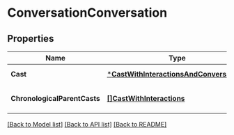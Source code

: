 # ConversationConversation

## Properties
Name | Type | Description | Notes
------------ | ------------- | ------------- | -------------
**Cast** | [***CastWithInteractionsAndConversations**](CastWithInteractionsAndConversations.md) |  | [default to null]
**ChronologicalParentCasts** | [**[]CastWithInteractions**](CastWithInteractions.md) |  | [optional] [default to null]

[[Back to Model list]](../README.md#documentation-for-models) [[Back to API list]](../README.md#documentation-for-api-endpoints) [[Back to README]](../README.md)

